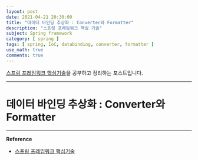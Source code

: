 ```yaml
---
layout: post
date: 2021-04-21 20:30:00
title: "데이터 바인딩 추상화 : Converter와 Formatter"
description: "스프링 프레임워크 핵심 기술"
subject: Spring framework
category: [ spring ]
tags: [ spring, IoC, databinding, converter, formatter ]
use_math: true
comments: true
---
```


[스프링 프레임워크 핵심기술](https://www.inflearn.com/course/spring-framework_core/dashboard)을 공부하고 정리하는 포스트입니다.

---

# 데이터 바인딩 추상화 : Converter와 Formatter

---
**Reference**
+ [스프링 프레임워크 핵심기술](https://www.inflearn.com/course/spring-framework_core/dashboard)
